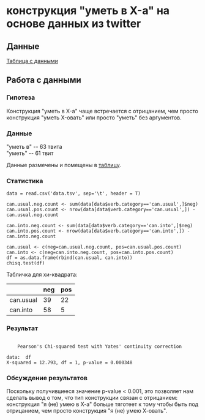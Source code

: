 # конструкция "уметь в X-а" на основе данных из twitter

## Данные

[Таблица с данными](https://github.com/gree-gorey/constructions/blob/master/data.tsv)

## Работа с данными

### Гипотеза

Конструкция "уметь в X-а" чаще встречается с отрицанием, чем просто конструкция "уметь X-овать" или просто "уметь" без аргументов.

### Данные

"уметь в" -- 63 твита<br>
"уметь" -- 61 твит<br>

Данные размечены и помещены в [таблицу](https://github.com/gree-gorey/constructions/blob/master/data.tsv).

### Статистика

```
data = read.csv('data.tsv', sep='\t', header = T)

can.usual.neg.count <- sum(data[data$verb.category=='can.usual',]$neg)
can.usual.pos.count <- nrow(data[data$verb.category=='can.usual',]) - can.usual.neg.count

can.into.neg.count <- sum(data[data$verb.category=='can.into',]$neg)
can.into.pos.count <- nrow(data[data$verb.category=='can.into',]) - can.into.neg.count

can.usual <- c(neg=can.usual.neg.count, pos=can.usual.pos.count)
can.into <- c(neg=can.into.neg.count, pos=can.into.pos.count)
df = as.data.frame(rbind(can.usual, can.into))
chisq.test(df)
```

Табличка для хи-квадрата:

|           | neg | pos |
| --------- | --- | --- |
| can.usual | 39  | 22  |
| can.into  | 58  | 5   |


### Результат

```

	Pearson's Chi-squared test with Yates' continuity correction

data:  df
X-squared = 12.793, df = 1, p-value = 0.000348
```

### Обсуждение результатов

Поскольку получившееся значение p-value < 0.001, это позволяет нам сделать вывод о том, что тип конструкции связан с отрицанием: конструкция "я (не) умею в Х-а" больше тяготеет к тому чтобы быть под отрицанием, чем просто конструкция "я (не) умею Х-овать".